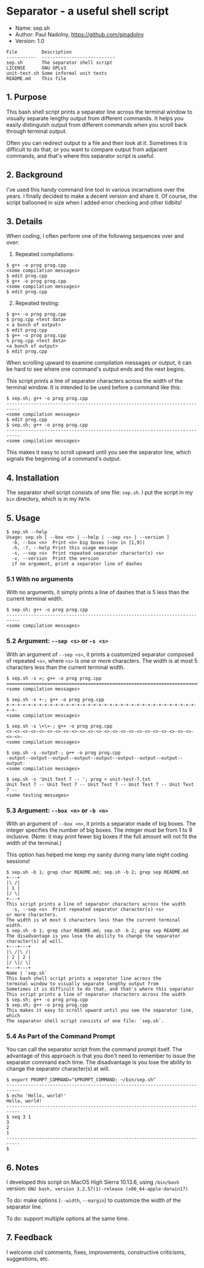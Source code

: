 # Separator - a useful shell script

- Name: sep.sh
- Author: Paul Nadolny, https://github.com/pjnadolny
- Version: 1.0

```
File         Description
-----------  ---------------------------
sep.sh       The separator shell script
LICENSE      GNU GPLv3
unit-test.sh Some informal unit tests
README.md    This file
```

## 1. Purpose
This bash shell script prints a separator line across the
terminal window to visually separate lengthy output from
different commands.  It helps you easily distinguish
output from different commands when you scroll back through
terminal output.

Often you can redirect output to a file and then look at it.
Sometimes it is difficult to do that, or you want to compare output
from adjacent commands, and that's where this separator
script is useful.

## 2. Background
I've used this handy command line tool in various incarnations
over the years.  I finally decided to make a decent version
and share it.  Of course, the script ballooned in size when I added
error checking and other tidbits!

## 3. Details
When coding, I often perform one of the following
sequences over and over:

1. Repeated compilations:
```
$ g++ -o prog prog.cpp
<some compilation messages>
$ edit prog.cpp
$ g++ -o prog prog.cpp
<some compilation messages>
$ edit prog.cpp
```
2. Repeated testing:
```
$ g++ -o prog prog.cpp
$ prog.cpp <test data>
< a bunch of output>
$ edit prog.cpp
$ g++ -o prog prog.cpp
% prog.cpp <test data>
<a bunch of output>
$ edit prog.cpp
```

When scrolling upward to examine compilation messages or output,
it can be hard to see where one command's output ends
and the next begins.

This script prints a line of separator characters across the width
of the terminal window.  It is intended to be used before a command
like this:

```
$ sep.sh; g++ -o prog prog.cpp
---------------------------------------------------------------------------
<some compilation messages>
$ edit prog.cpp
$ sep.sh; g++ -o prog prog.cpp
---------------------------------------------------------------------------
<some compilation messages>
```

This makes it easy to scroll upward until you see the separator line, which
signals the beginning of a command's output.

## 4. Installation
The separator shell script consists of one file: `sep.sh`.
I put the script in my `bin` directory, which is in my `PATH`.

## 5. Usage
```
$ sep.sh --help
Usage: sep.sh [ --box <n> | --help | --sep <s> | --version ]
  -b, --box <n>  Print <n> big boxes (<n> in [1,9])
  -h, -?, --help Print this usage message
  -s, --sep <s>  Print repeated separator character(s) <s>
  -v, --version  Print the version
  if no argument, print a separator line of dashes
```
### 5.1 With no arguments
With no arguments, it simply prints a line of dashes that is 5 less than the
current terminal width.
```
$ sep.sh; g++ -o prog prog.cpp
---------------------------------------------------------------------------
<some compilation messages>
```

### 5.2 Argument: `--sep <s>` or `-s <s>`

With an argument of `--sep <s>`, it prints a customized
separator composed of repeated `<s>`, where `<s>` is one
or more characters.
The width is at most 5 characters less than the current terminal width.
```
$ sep.sh -s =; g++ -o prog prog.cpp
===========================================================================
<some compilation messages>
```

```
$ sep.sh -s +-; g++ -o prog prog.cpp
+-+-+-+-+-+-+-+-+-+-+-+-+-+-+-+-+-+-+-+-+-+-+-+-+-+-+-+-+-+-+-+-+-+-+-+-+-
<some compilation messages>
```

```
$ sep.sh -s \<\>-; g++ -o prog prog.cpp
<>-<>-<>-<>-<>-<>-<>-<>-<>-<>-<>-<>-<>-<>-<>-<>-<>-<>-<>-<>-<>-<>-<>-<>-<>-
<some compilation messages>
```

```
$ sep.sh -s -output-; g++ -o prog prog.cpp
-output--output--output--output--output--output--output--output--output-
<some compilation messages>
```

```
$ sep.sh -s 'Unit Test 7 -- '; prog < unit-test-7.txt
Unit Test 7 -- Unit Test 7 -- Unit Test 7 -- Unit Test 7 -- Unit Test 7 --
<some testing messages>
```

### 5.3 Argument: `--box <n>` or `-b <n>`

With an argument of `--box <n>`, it prints a separator made of big boxes.
The integer specifies the number of big boxes.
The integer must be from 1 to 9 inclusive.
(Note: it may print fewer big boxes if the full amount will not fit
the width of the terminal.)

This option has helped me keep my sanity during many late night
coding sessions!

```
$ sep.sh -b 1; grep char README.md; sep.sh -b 2; grep sep README.md
+---+
|\ /|
| 1 |
|/ \|
+---+
This script prints a line of separator characters across the width
  -s, --sep <s>  Print repeated separator character(s) <s>
or more characters.
The width is at most 5 characters less than the current terminal width.
$ sep.sh -b 1; grep char README.md; sep.sh -b 2; grep sep README.md
The disadvantage is you lose the ability to change the separator character(s) at will.
+---+---+
|\ /|\ /|
| 2 | 2 |
|/ \|/ \|
+---+---+
Name | `sep.sh`
This bash shell script prints a separator line across the
terminal window to visually separate lengthy output from
Sometimes it is difficult to do that, and that's where this separator
This script prints a line of separator characters across the width
$ sep.sh; g++ -o prog prog.cpp
$ sep.sh; g++ -o prog prog.cpp
This makes it easy to scroll upward until you see the separator line, which
The separator shell script consists of one file: `sep.sh`.
```

### 5.4 As Part of the Command Prompt
You can call the separator script from the command prompt itself.
The advantage of this approach is that you don't need to remember
to issue the separator command each time.
The disadvantage is you lose the ability to change the separator character(s) at will.
```
$ export PROMPT_COMMAND="$PROMPT_COMMAND; ~/bin/sep.sh"
---------------------------------------------------------------------------
$ echo 'Hello, world!'
Hello, world!
---------------------------------------------------------------------------
$ seq 3 1
3
2
1
---------------------------------------------------------------------------
$
```

## 6. Notes
I developed this script on MacOS High Sierra 10.13.6,
using `/bin/bash` version:
`GNU bash, version 3.2.57(1)-release (x86_64-apple-darwin17)`

To do: make options (`--width`, `--margin`)
to customize the width of the separator line.

To do: support multiple options at the same time.

## 7. Feedback
I welcome civil comments, fixes, improvements, constructive criticisms,
suggestions, etc.
